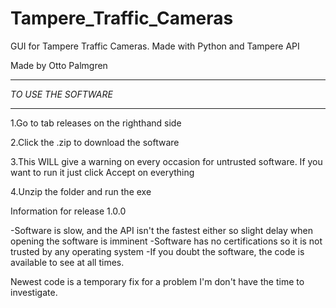 # Tampere_Traffic_Cameras
GUI for Tampere Traffic Cameras. Made with Python and Tampere API

Made by Otto Palmgren

*********************
*TO USE THE SOFTWARE*
*********************

1.Go to tab releases on the righthand side

2.Click the .zip to download the software

3.This WILL give a warning on every occasion for untrusted
  software. If you want to run it just click Accept on 
  everything
  
4.Unzip the folder and run the exe



Information for release 1.0.0

-Software is slow, and the API isn't the fastest either so 
  slight delay when opening the software is imminent
-Software has no certifications so it is not trusted by 
  any operating system
-If you doubt the software, the code is available to see
  at all times.
  





Newest code is a temporary fix for a problem I'm don't have the time to investigate.
